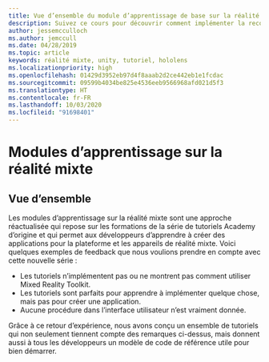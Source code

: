 ```yaml
---
title: Vue d’ensemble du module d’apprentissage de base sur la réalité mixte
description: Suivez ce cours pour découvrir comment implémenter la reconnaissance faciale Azure au sein d’une application de réalité mixte.
author: jessemcculloch
ms.author: jemccull
ms.date: 04/28/2019
ms.topic: article
keywords: réalité mixte, unity, tutoriel, hololens
ms.localizationpriority: high
ms.openlocfilehash: 01429d3952eb97d4f8aaab2d2ce442eb1e1fcdac
ms.sourcegitcommit: 09599b4034be825e4536eeb9566968afd021d5f3
ms.translationtype: HT
ms.contentlocale: fr-FR
ms.lasthandoff: 10/03/2020
ms.locfileid: "91698401"
---
```

# <a name="mr-learning-modules"></a>Modules d’apprentissage sur la réalité mixte

## <a name="overview"></a>Vue d’ensemble

Les modules d’apprentissage sur la réalité mixte sont une approche réactualisée qui repose sur les formations de la série de tutoriels Academy d’origine et qui permet aux développeurs d’apprendre à créer des applications pour la plateforme et les appareils de réalité mixte. Voici quelques exemples de feedback que nous voulions prendre en compte avec cette nouvelle série :

* Les tutoriels n’implémentent pas ou ne montrent pas comment utiliser Mixed Reality Toolkit.
* Les tutoriels sont parfaits pour apprendre à implémenter quelque chose, mais pas pour créer une application.
* Aucune procédure dans l’interface utilisateur n’est vraiment donnée.

Grâce à ce retour d’expérience, nous avons conçu un ensemble de tutoriels qui non seulement tiennent compte des remarques ci-dessus, mais donnent aussi à tous les développeurs un modèle de code de référence utile pour bien démarrer.
